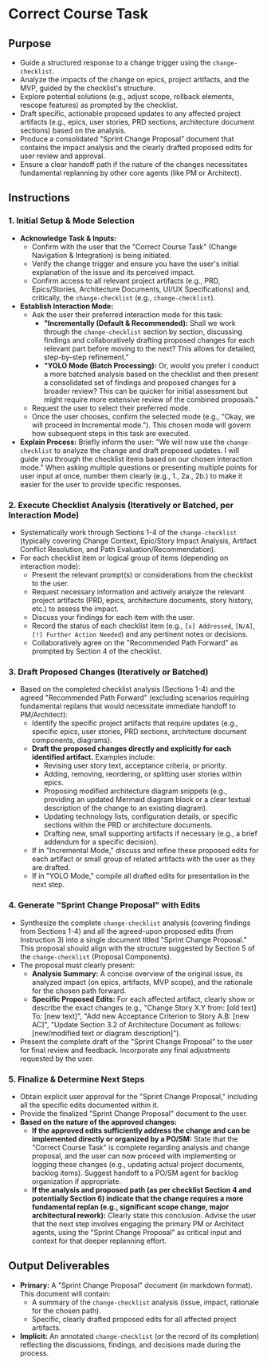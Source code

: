 # Correct Course Task

## Purpose

- Guide a structured response to a change trigger using the `change-checklist`.
- Analyze the impacts of the change on epics, project artifacts, and the MVP, guided by the
  checklist's structure.
- Explore potential solutions (e.g., adjust scope, rollback elements, rescope features) as prompted
  by the checklist.
- Draft specific, actionable proposed updates to any affected project artifacts (e.g., epics, user
  stories, PRD sections, architecture document sections) based on the analysis.
- Produce a consolidated "Sprint Change Proposal" document that contains the impact analysis and the
  clearly drafted proposed edits for user review and approval.
- Ensure a clear handoff path if the nature of the changes necessitates fundamental replanning by
  other core agents (like PM or Architect).

## Instructions

### 1. Initial Setup & Mode Selection

- **Acknowledge Task & Inputs:**
  - Confirm with the user that the "Correct Course Task" (Change Navigation & Integration) is being
    initiated.
  - Verify the change trigger and ensure you have the user's initial explanation of the issue and
    its perceived impact.
  - Confirm access to all relevant project artifacts (e.g., PRD, Epics/Stories, Architecture
    Documents, UI/UX Specifications) and, critically, the `change-checklist` (e.g.,
    `change-checklist`).
- **Establish Interaction Mode:**
  - Ask the user their preferred interaction mode for this task:
    - **"Incrementally (Default & Recommended):** Shall we work through the `change-checklist`
      section by section, discussing findings and collaboratively drafting proposed changes for each
      relevant part before moving to the next? This allows for detailed, step-by-step refinement."
    - **"YOLO Mode (Batch Processing):** Or, would you prefer I conduct a more batched analysis
      based on the checklist and then present a consolidated set of findings and proposed changes
      for a broader review? This can be quicker for initial assessment but might require more
      extensive review of the combined proposals."
  - Request the user to select their preferred mode.
  - Once the user chooses, confirm the selected mode (e.g., "Okay, we will proceed in Incremental
    mode."). This chosen mode will govern how subsequent steps in this task are executed.
- **Explain Process:** Briefly inform the user: "We will now use the `change-checklist` to analyze
  the change and draft proposed updates. I will guide you through the checklist items based on our
  chosen interaction mode." <rule>When asking multiple questions or presenting multiple points for
  user input at once, number them clearly (e.g., 1., 2a., 2b.) to make it easier for the user to
  provide specific responses.</rule>

### 2. Execute Checklist Analysis (Iteratively or Batched, per Interaction Mode)

- Systematically work through Sections 1-4 of the `change-checklist` (typically covering Change
  Context, Epic/Story Impact Analysis, Artifact Conflict Resolution, and Path
  Evaluation/Recommendation).
- For each checklist item or logical group of items (depending on interaction mode):
  - Present the relevant prompt(s) or considerations from the checklist to the user.
  - Request necessary information and actively analyze the relevant project artifacts (PRD, epics,
    architecture documents, story history, etc.) to assess the impact.
  - Discuss your findings for each item with the user.
  - Record the status of each checklist item (e.g., `[x] Addressed`, `[N/A]`,
    `[!] Further Action Needed`) and any pertinent notes or decisions.
  - Collaboratively agree on the "Recommended Path Forward" as prompted by Section 4 of the
    checklist.

### 3. Draft Proposed Changes (Iteratively or Batched)

- Based on the completed checklist analysis (Sections 1-4) and the agreed "Recommended Path Forward"
  (excluding scenarios requiring fundamental replans that would necessitate immediate handoff to
  PM/Architect):
  - Identify the specific project artifacts that require updates (e.g., specific epics, user
    stories, PRD sections, architecture document components, diagrams).
  - **Draft the proposed changes directly and explicitly for each identified artifact.** Examples
    include:
    - Revising user story text, acceptance criteria, or priority.
    - Adding, removing, reordering, or splitting user stories within epics.
    - Proposing modified architecture diagram snippets (e.g., providing an updated Mermaid diagram
      block or a clear textual description of the change to an existing diagram).
    - Updating technology lists, configuration details, or specific sections within the PRD or
      architecture documents.
    - Drafting new, small supporting artifacts if necessary (e.g., a brief addendum for a specific
      decision).
  - If in "Incremental Mode," discuss and refine these proposed edits for each artifact or small
    group of related artifacts with the user as they are drafted.
  - If in "YOLO Mode," compile all drafted edits for presentation in the next step.

### 4. Generate "Sprint Change Proposal" with Edits

- Synthesize the complete `change-checklist` analysis (covering findings from Sections 1-4) and all
  the agreed-upon proposed edits (from Instruction 3) into a single document titled "Sprint Change
  Proposal." This proposal should align with the structure suggested by Section 5 of the
  `change-checklist` (Proposal Components).
- The proposal must clearly present:
  - **Analysis Summary:** A concise overview of the original issue, its analyzed impact (on epics,
    artifacts, MVP scope), and the rationale for the chosen path forward.
  - **Specific Proposed Edits:** For each affected artifact, clearly show or describe the exact
    changes (e.g., "Change Story X.Y from: [old text] To: [new text]", "Add new Acceptance Criterion
    to Story A.B: [new AC]", "Update Section 3.2 of Architecture Document as follows: [new/modified
    text or diagram description]").
- Present the complete draft of the "Sprint Change Proposal" to the user for final review and
  feedback. Incorporate any final adjustments requested by the user.

### 5. Finalize & Determine Next Steps

- Obtain explicit user approval for the "Sprint Change Proposal," including all the specific edits
  documented within it.
- Provide the finalized "Sprint Change Proposal" document to the user.
- **Based on the nature of the approved changes:**
  - **If the approved edits sufficiently address the change and can be implemented directly or
    organized by a PO/SM:** State that the "Correct Course Task" is complete regarding analysis and
    change proposal, and the user can now proceed with implementing or logging these changes (e.g.,
    updating actual project documents, backlog items). Suggest handoff to a PO/SM agent for backlog
    organization if appropriate.
  - **If the analysis and proposed path (as per checklist Section 4 and potentially Section 6)
    indicate that the change requires a more fundamental replan (e.g., significant scope change,
    major architectural rework):** Clearly state this conclusion. Advise the user that the next step
    involves engaging the primary PM or Architect agents, using the "Sprint Change Proposal" as
    critical input and context for that deeper replanning effort.

## Output Deliverables

- **Primary:** A "Sprint Change Proposal" document (in markdown format). This document will contain:
  - A summary of the `change-checklist` analysis (issue, impact, rationale for the chosen path).
  - Specific, clearly drafted proposed edits for all affected project artifacts.
- **Implicit:** An annotated `change-checklist` (or the record of its completion) reflecting the
  discussions, findings, and decisions made during the process.
